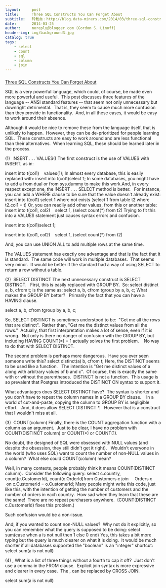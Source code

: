 ```yaml
---
layout:     post
title:      Three SQL Constructs You Can Forget About
subtitle:   转载自：http://blog.data-miners.com/2014/03/three-sql-constructs-you-can-forget.html
date:       2014-03-25
author:     noreply@blogger.com (Gordon S. Linoff)
header-img: img/background3.jpg
catalog: true
tags:
    - select
    - count
    - sql
    - column
    - join
---
```


### 
[Three SQL Constructs You Can Forget About](http://blog.data-miners.com/2014/03/three-sql-constructs-you-can-forget.html)



SQL is a very powerful language, which could, of course, be made even more powerful and useful.  This post discusses three features of the language -- ANSI standard features -- that seem not only unnecessary but downright detrimental.  That is, they seem to cause much more confusion than they provide in functionality.  And, in all these cases, it would be easy to work around their absence.

Although it would be nice to remove these from the language itself, that is unlikely to happen.  However, they can be de-prioritized for people learning SQL.  These constructs are easy to work around and are less functional than their alternatives.  When learning SQL, these should be learned later in the process.


(1)  INSERT . . . VALUES()
The first construct is the use of VALUES with INSERT, as in:


insert into t(col1)    values(1); 
In almost every database, this is easily replaced with:
insert into t(col1)select 1;
In some databases, you might have to add a from dual or from sys.dummy to make this work.And, in every respect except one, the INSERT . . . SELECT method is better.   For instance, you can add a WHERE clause to be sure that the value doesn't already exist:
insert into t(col1) select 1 where not exists (select 1 from table t2 where t2.col1 = t)
Or, you can readily add other values, from this or another table:
insert into t(col1, col2)    select 1, (select count(*) from t2)
Trying to fit this into a VALUES statement just causes syntax errors and confusion.


> 
insert into t(col1)select 1;

> 
insert into t(col1, col2)    select 1, (select count(*) from t2)


And, you can use UNION ALL to add multiple rows at the same time.





The VALUES statement has exactly one advantage and that is the fact that it is standard.  The same code will work in multiple databases.  That seems very minor.  It would be better if the standard had a way of using SELECT to return a row without a table.


(2)  SELECT DISTINCT
The next unnecessary construct is SELECT DISTINCT.   First, this is easily replaced with GROUP BY.  So:
select distinct a, b, cfrom t;
is the same as:
select a, b, cfrom tgroup by a, b, c;
What makes the GROUP BY better?   Primarily the fact that you can have a HAVING clause.

> 
select a, b, cfrom tgroup by a, b, c;

So, SELECT DISTINCT is sometimes understood to be:  "Get me all the rows that are distinct".  Rather than, "Get me the distinct values from all the rows."  Actually, that first interpretation makes a lot of sense, even if it is wrong.  Not only is there no danger of confusion with the GROUP BY, but including HAVING COUNT(*) = 1 actually solves the first problem.    No way to do that with SELECT DISTINCT.

The second problem is perhaps more dangerous.  Have you ever seen someone write this?
select distinct(a) b, cfrom t;
Here, the DISTINCT seems to be used like a function.   The intention is "Get me distinct values of a along with arbitrary values of b and c".  Of course, this is exactly the same with or without the parentheses.  DISTINCT is not a function.  This usage is so prevalent that Postgres introduced the DISTINCT ON syntax to support it.

What advantages does SELECT DISTINCT have?  The syntax is shorter and you don't have to repeat the column names in a GROUP BY clause.    In a world of cut-and-paste, copying the column to GROUP BY is negligible effort.   And, it does allow SELECT DISTINCT *.   However that is a construct that I wouldn't miss at all.


(3)  COUNT(column)
Finally, there is the COUNT aggregation function with a column as an argument.  Just to be clear, I have no problem with COUNT(DISTINCT column) or COUNT(*) or COUNT(1).

No doubt, the designed of SQL were obsessed with NULL values (and despite the obsession, they still didn't get it right).   Wouldn't everyone in the world (who uses SQL) want to count the number of non-NULL values in a column?  What else could COUNT(column) mean?

Well, in many contexts, people probably think it means COUNT(DISTINCT column).  Consider the following query:
select c.country, count(c.CustomerId), count(o.OrderId)from Customers c join     Orders o     on c.CustomerId = o.CustomerId;
Many people might write this code, just like this, with the intention of getting the number of customers and the number of orders in each country.  How sad when they learn that these are the same!  There are no repeat purchasers anywhere.  (COUNT(DISTINCT c.CustomerId) fixes this problem.)

Such confusion would be a non-issue.

And, if you wanted to count non-NULL values?  Why not do it explicitly, so you can remember what the query is supposed to be doing:
select sum(case when a is not null then 1 else 0 end)
Yes, this takes a bit more typing but the query is much clearer on what it is doing.  It would be much shorter if all databases supported the "boolean" is an "integer" shortcut:
select sum(a is not null)

(4) ,
What is a list of three things without a fourth to cap it off?  Just don't use a comma in the FROM clause.  Explicit join syntax is more expressive and clearer in every case.  The , can be replaced by CROSS JOIN.

> 
select sum(a is not null)












 
